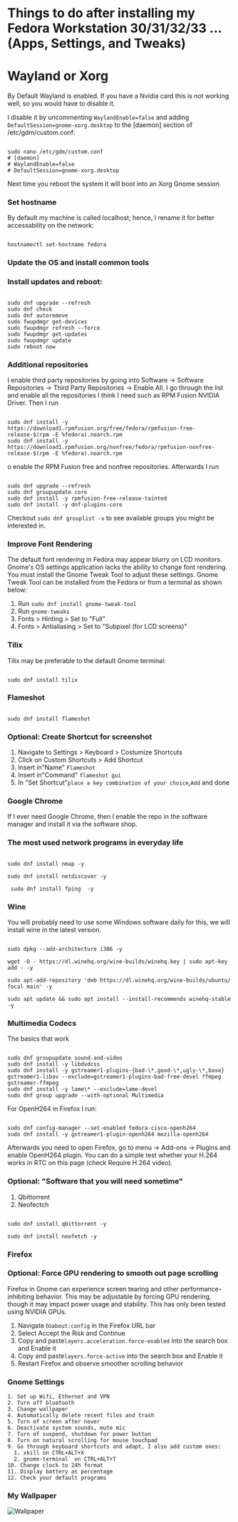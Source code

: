 # Things to do after installing my Fedora Workstation 30/31/32/33 ...  (Apps, Settings, and Tweaks)

# Wayland or Xorg
By Default Wayland is enabled. If you have a Nvidia card this is not working well, so you would have to disable it.

I disable it by uncommenting `WaylandEnable=false` and adding `DefaultSession=gnome-xorg.desktop` to the [daemon] section of /etc/gdm/custom.conf:
```shell

sudo nano /etc/gdm/custom.conf
# [daemon]
# WaylandEnable=false
# DefaultSession=gnome-xorg.desktop

```
Next time you reboot the system it will boot into an Xorg Gnome session.

### Set hostname

By default my machine is called localhost; hence, I rename it for better accessability on the network:

```shell

hostnamectl set-hostname fedora

```

### Update the OS and install common tools

### Install updates and reboot:

```shell

sudo dnf upgrade --refresh
sudo dnf check
sudo dnf autoremove
sudo fwupdmgr get-devices
sudo fwupdmgr refresh --force
sudo fwupdmgr get-updates
sudo fwupdmgr update
sudo reboot now

```

### Additional repositories

I enable third party repositories by going into Software -> Software Repositories -> Third Party Repositories -> Enable All. I go through the list and enable all the repositories I think I need such as RPM Fusion NVIDIA Driver. Then I run

```shell

sudo dnf install -y  https://download1.rpmfusion.org/free/fedora/rpmfusion-free-release-$(rpm -E %fedora).noarch.rpm
sudo dnf install -y https://download1.rpmfusion.org/nonfree/fedora/rpmfusion-nonfree-release-$(rpm -E %fedora).noarch.rpm

```
o enable the RPM Fusion free and nonfree repositories. Afterwards I run


```shell

sudo dnf upgrade --refresh
sudo dnf groupupdate core
sudo dnf install -y rpmfusion-free-release-tainted
sudo dnf install -y dnf-plugins-core

```
Checkout `sudo dnf grouplist -v` to see available groups you might be interested in.

### Improve Font Rendering
The default font rendering in Fedora may appear blurry on LCD monitors. Gnome's OS settings application lacks the ability to change font rendering. You must install the Gnome Tweak Tool to adjust these settings. Gnome Tweak Tool can be installed from the Fedora or from a terminal as shown below:

   1. Run `sudo dnf install gnome-tweak-tool`
   2. Run `gnome-tweaks`
   3. Fonts > Hinting > Set to "Full"
   4. Fonts > Antialiasing > Set to "Subpixel (for LCD screens)"
### Tilix

Tilix may be preferable to the default Gnome terminal:

```shell

sudo dnf install tilix

```

### Flameshot

```shell

sudo dnf install flameshot

```

### Optional: Create Shortcut for screenshot

1. Navigate to Settings > Keyboard > Costumize Shortcuts
2. Click on Custom Shortcuts > Add Shortcut
3. Insert in"Name" `Flameshot`
4. Insert in"Command" `flameshot gui`
5. In "Set Shortcut"`place a key combination of your choice`,`Add` and done

### Google Chrome

If I ever need Google Chrome, then I enable the repo in the software manager and install it via the software shop.


### The most used network programs in everyday life 

```shell

sudo dnf install nmap -y

sudo dnf install netdiscover -y

 sudo dnf install fping  -y

```
### Wine

You will probably need to use some Windows software daily for this, we will install wine in the latest version.


```shell

sudo dpkg --add-architecture i386 -y

wget -O - https://dl.winehq.org/wine-builds/winehq.key | sudo apt-key add - -y

sudo apt-add-repository 'deb https://dl.winehq.org/wine-builds/ubuntu/ focal main' -y

sudo apt update && sudo apt install --install-recommends winehq-stable -y

```
### Multimedia Codecs

The basics that work

```shell

sudo dnf groupupdate sound-and-video
sudo dnf install -y libdvdcss
sudo dnf install -y gstreamer1-plugins-{bad-\*,good-\*,ugly-\*,base} gstreamer1-libav --exclude=gstreamer1-plugins-bad-free-devel ffmpeg gstreamer-ffmpeg 
sudo dnf install -y lame\* --exclude=lame-devel
sudo dnf group upgrade --with-optional Multimedia

```
For OpenH264 in Firefox I run:

```shell

sudo dnf config-manager --set-enabled fedora-cisco-openh264
sudo dnf install -y gstreamer1-plugin-openh264 mozilla-openh264

```
Afterwards you need to open Firefox, go to menu → Add-ons → Plugins and enable OpenH264 plugin. You can do a simple test whether your H.264 works in RTC on this page (check Require H.264 video).

### Optional: "Software that you will need sometime"

1. Qbittorrent
2. Neofectch

```shell

sudo dnf install qbittorrent -y

sudo dnf install neofetch -y

```

### Firefox

### Optional: Force GPU rendering to smooth out page scrolling

Firefox in Gnome can experience screen tearing and other performance-inhibiting behavior. This may be adjustable by forcing GPU rendering, though it may impact power usage and stability. This has only been tested using NVIDIA GPUs.


1. Navigate to`about:config` in the Firefox URL bar
2. Select Accept the Risk and Continue
3. Copy and paste`layers.acceleration.force-enabled` into the search box and Enable it
4. Copy and paste`layers.force-active` into the search box and Enable it
5. Restart Firefox and observe smoother scrolling behavior


### Gnome Settings


    1. Set up Wifi, Ethernet and VPN
    2. Turn off bluetooth
    3. Change wallpaper
    4. Automatically delete recent files and trash
    5. Turn of screen after never
    6. Deactivate system sounds, mute mic
    7. Turn of suspend, shutdown for power button
    8. Turn on natural scrolling for mouse touchpad
    9. Go through keyboard shortcuts and adapt, I also add custom ones:
      1. xkill on CTRL+ALT+X
      2. gnome-terminal` on CTRL+ALT+T
    10. Change clock to 24h format
    11. Display battery as percentage
    12. Check your default programs



### My Wallpaper

![Wallpaper](https://github.com/Deyrick/pop-os-setup/blob/main/Dual%20Monitor%20Wallpaper%20-%20Imgur.jpg)
